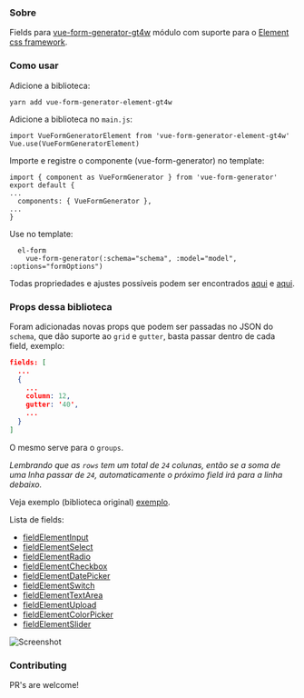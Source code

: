 ### Sobre
Fields para [vue-form-generator-gt4w](https://github.com/gt4w-consultoria/vue-form-generator-gt4w) módulo com suporte para o [Element css framework](http://element.eleme.io).

### Como usar

Adicione a biblioteca:
```$xslt
yarn add vue-form-generator-element-gt4w
```

Adicione a biblioteca no `main.js`:
```$xslt
import VueFormGeneratorElement from 'vue-form-generator-element-gt4w'
Vue.use(VueFormGeneratorElement)
```

Importe e registre o componente (vue-form-generator) no template:
```$xslt
import { component as VueFormGenerator } from 'vue-form-generator'
export default {
...
  components: { VueFormGenerator },
...
}
```

Use no template:
```$xslt
  el-form
    vue-form-generator(:schema="schema", :model="model", :options="formOptions")
```

Todas propriedades e ajustes possíveis podem ser encontrados [aqui](https://github.com/egorzot/vue-form-generator-element-example) e [aqui](https://vue-generators.gitbook.io/vue-generators/).

### Props dessa biblioteca

Foram adicionadas novas props que podem ser passadas no JSON do `schema`, que dão suporte ao `grid` e `gutter`, basta passar dentro de cada field, exemplo:

```json
fields: [
  ...
  {
    ...
    column: 12,
    gutter: '40',
    ...
  }
]
```
O mesmo serve para o `groups`.

*Lembrando que as `rows` tem um total de `24` colunas, então se a soma de uma lnha passar de `24`, automaticamente o próximo field irá para a linha debaixo.*

Veja exemplo (biblioteca original) [exemplo](https://github.com/egorzot/vue-form-generator-element-example).

Lista de fields:

* [fieldElementInput](https://github.com/egorzot/vue-form-generator-element/blob/master/src/fields/fieldElementInput.vue)
* [fieldElementSelect](https://github.com/egorzot/vue-form-generator-element/blob/master/src/fields/fieldElementSelect.vue)
* [fieldElementRadio](https://github.com/egorzot/vue-form-generator-element/blob/master/src/fields/fieldElementRadio.vue)
* [fieldElementCheckbox](https://github.com/egorzot/vue-form-generator-element/blob/master/src/fields/fieldElementCheckbox.vue)
* [fieldElementDatePicker](https://github.com/egorzot/vue-form-generator-element/blob/master/src/fields/fieldElementDatePicker.vue)
* [fieldElementSwitch](https://github.com/egorzot/vue-form-generator-element/blob/master/src/fields/fieldElementSwitch.vue)
* [fieldElementTextArea](https://github.com/egorzot/vue-form-generator-element/blob/master/src/fields/fieldElementTextArea.vue)
* [fieldElementUpload](https://github.com/egorzot/vue-form-generator-element/blob/master/src/fields/fieldElementUpload.vue)
* [fieldElementColorPicker](https://github.com/egorzot/vue-form-generator-element/blob/master/src/fields/fieldElementColorPicker.vue)
* [fieldElementSlider](https://github.com/egorzot/vue-form-generator-element/blob/master/src/fields/fieldElementSlider.vue)

![Screenshot](https://egor.work/blog/pictures/screen.png)

### Contributing
PR's are welcome!
